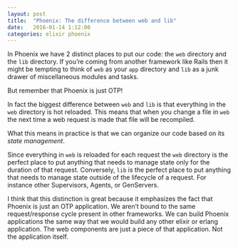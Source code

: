 ```yaml
---
layout: post
title:  "Phoenix: The difference between web and lib"
date:   2016-01-14 1:12:00
categories: elixir phoenix
---
```


In Phoenix we have 2 distinct places to put our code: the `web` directory and the `lib` directory. If you’re coming from another framework like Rails then it might be tempting to think of `web` as your `app` directory and `lib` as a junk drawer of miscellaneous modules and tasks.

But remember that Phoenix is just OTP!

In fact the biggest difference between `web` and `lib` is that everything in the `web` directory is hot reloaded. This means that when you change a file in `web` the next time a web request is made that file will be recompiled. 

What this means in practice is that we can organize our code based on its *state management*.

Since everything in `web` is reloaded for each request the `web` directory is the perfect place to put anything that needs to manage state only for the duration of that request. Conversely, `lib` is the perfect place to put anything that needs to manage state outside of the lifecycle of a request. For instance other Supervisors, Agents, or GenServers.

I think that this distinction is great because it emphasizes the fact that Phoenix is just an OTP application. We aren’t bound to the same request/response cycle present in other frameworks. We can build Phoenix applications the same way that we would build any other elixir or erlang application. The web components are just a piece of that application. Not the application itself.
